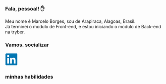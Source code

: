 ### Fala, pessoal! :hand:

Meu nome é Marcelo Borges, sou de Arapiraca, Alagoas, Brasil.</br>
Já terminei o modulo de Front-end, e estou iniciando o modulo de Back-end na tryber.</br>

### Vamos. socializar
<a href="https://www.linkedin.com/in/marcelllombm/" target="_blank" >
  <img align="" height="40" width="40"  src="https://raw.githubusercontent.com/devicons/devicon/master/icons/linkedin/linkedin-original.svg"  />
</a>

### minhas habilidades
